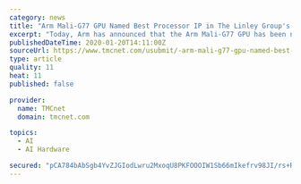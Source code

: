 ```yaml
---
category: news
title: "Arm Mali-G77 GPU Named Best Processor IP in The Linley Group's Analysts' Choice Awards"
excerpt: "Today, Arm has announced that the Arm Mali-G77 GPU has been named the winner of the Best Processor (News - Alert) IP category in The Linley Group's Analysts' Choice Awards 2019. The annual awards recognize the top semiconductor offerings of the year in seven distinct categories: AI accelerators, embedded processors, mobile processors ..."
publishedDateTime: 2020-01-20T14:11:00Z
sourceUrl: https://www.tmcnet.com/usubmit/-arm-mali-g77-gpu-named-best-processor-ip-/2020/01/20/9083773.htm
type: article
quality: 11
heat: 11
published: false

provider:
  name: TMCnet
  domain: tmcnet.com

topics:
  - AI
  - AI Hardware

secured: "pCA784bAbSgb4YvZJGIodLwru2MxoqU8PKFOOOIW1Sb66mIkefrv98JI/rs+Rh95JG+L+/6oL7J89BKn/ethWni+TmqXKuRuJ+TDHr+p5+6yYkQhk+d/H98HY8zxp0BVphjvHbc+kGgORP/d0v3TYRtM6oL2wdjDefwfZ95fzVXB+AM5xocCaC4YngFL38qjyhqgQz/X0Ta/khHnIabDv7zkJpJRBMEbTZmMLmdA0hn+PjnRQDT9rBd3LPOrSCQJNYEDjpq7OTJOqLDmUaNTpPSTQW5faULA/SnTVenE0UkVMxznBFNOxTKoGKi8azxt;26DfF8iqrcbPanlWEihkgQ=="
---
```



